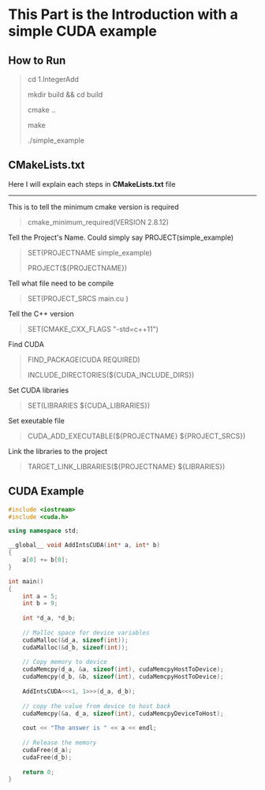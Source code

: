 # This Part is the Introduction with a simple CUDA example

## How to Run
> cd 1.IntegerAdd
>
> mkdir build && cd build
> 
> cmake ..
>
> make
>
> ./simple_example


## CMakeLists.txt

Here I will explain each steps in __CMakeLists.txt__ file

---

This is to tell  the minimum cmake version is required
> cmake_minimum_required(VERSION 2.8.12)

Tell the Project's Name. Could simply say PROJECT(simple_example) 
> SET(PROJECTNAME simple_example)
>
> PROJECT(${PROJECTNAME})

Tell what file need to be compile
> SET(PROJECT_SRCS
>     main.cu
> ) 


Tell the C++ version
> SET(CMAKE_CXX_FLAGS "-std=c++11")

Find CUDA
> FIND_PACKAGE(CUDA REQUIRED)
>
> INCLUDE_DIRECTORIES(${CUDA_INCLUDE_DIRS})

Set CUDA libraries
> SET(LIBRARIES ${CUDA_LIBRARIES})

Set exeutable file
> CUDA_ADD_EXECUTABLE(\${PROJECTNAME} ${PROJECT_SRCS})

Link the libraries to the project
> TARGET_LINK_LIBRARIES(${PROJECTNAME} ${LIBRARIES})


## CUDA Example
``` cpp
#include <iostream>
#include <cuda.h>

using namespace std;

__global__ void AddIntsCUDA(int* a, int* b)
{
    a[0] += b[0];
}

int main()
{
    int a = 5;
    int b = 9;
    
    int *d_a, *d_b;
    
    // Malloc space for device variables
    cudaMalloc(&d_a, sizeof(int));
    cudaMalloc(&d_b, sizeof(int));
    
    // Copy memory to device
    cudaMemcpy(d_a, &a, sizeof(int), cudaMemcpyHostToDevice);
    cudaMemcpy(d_b, &b, sizeof(int), cudaMemcpyHostToDevice);
    
    AddIntsCUDA<<<1, 1>>>(d_a, d_b);
    
    // copy the value from device to host back
    cudaMemcpy(&a, d_a, sizeof(int), cudaMemcpyDeviceToHost);
    
    cout << "The answer is " << a << endl;
    
    // Release the memory
    cudaFree(d_a);
    cudaFree(d_b);
    
    return 0;
}
```